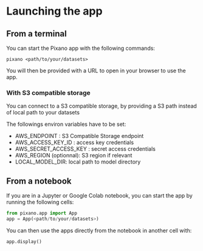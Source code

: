 # Launching the app

## From a terminal

You can start the Pixano app with the following commands:

```shell
pixano <path/to/your/datasets>
```

You will then be provided with a URL to open in your browser to use the app.

### With S3 compatible storage

You can connect to a S3 compatible storage, by providing a S3 path instead of local path to your datasets

The followings environ variables have to be set:

- AWS_ENDPOINT : S3 Compatible Storage endpoint
- AWS_ACCESS_KEY_ID : access key credentials
- AWS_SECRET_ACCESS_KEY : secret access credentials
- AWS_REGION (optionnal): S3 region if relevant
- LOCAL_MODEL_DIR: local path to model directory

## From a notebook

If you are in a Jupyter or Google Colab notebook, you can start the app by running the following cells:

```python
from pixano.app import App
app = App(<path/to/your/datasets>)
```

You can then use the apps directly from the notebook in another cell with:

```python
app.display()
```
